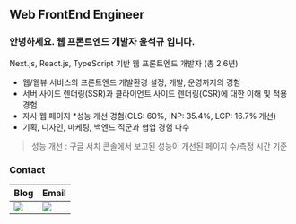 ## Web FrontEnd Engineer 

### 안녕하세요. 웹 프론트엔드 개발자 윤석규 입니다.

Next.js, React.js, TypeScript 기반 웹 프론트엔드 개발자 (총 2.6년)

- 웹/웹뷰 서비스의 프론트엔드 개발환경 설정, 개발, 운영까지의 경험
- 서버 사이드 렌더링(SSR)과 클라이언트 사이드 렌더링(CSR)에 대한 이해 및 적용 경험
- 자사 웹 페이지 *성능 개선 경험(CLS: 60%, INP: 35.4%, LCP: 16.7% 개선)
- 기획, 디자인, 마케팅, 백엔드 직군과 협업 경험 다수

> 성능 개선 : 구글 서치 콘솔에서 보고된 성능이 개선된 페이지 수/측정 시간 기준

### Contact 

|Blog|Email|
|------|---|
|<a href="https://velog.io/@dosomething/posts" target="_blank"><img src="https://img.shields.io/badge/Velog-20C997?style=for-the-badge&logo=Velog&logoColor=white"/></a>|<a href="mailto:dbstjrrb1@gmail.com" target="_blank"><img src="https://img.shields.io/badge/Gmail-EA4335?style=for-the-badge&logo=dbstjrrb1@gmail.com&logoColor=white"/></a>|
  
<!--
**dbstjrrb12/dbstjrrb12** is a ✨ _special_ ✨ repository because its `README.md` (this file) appears on your GitHub profile.

Here are some ideas to get you started:

- 🔭 I’m currently working on ...
- 🌱 I’m currently learning ...
- 👯 I’m looking to collaborate on ...
- 🤔 I’m looking for help with ...
- 💬 Ask me about ...
- 📫 How to reach me: ...
- 😄 Pronouns: ...
- ⚡ Fun fact: ...
-->
